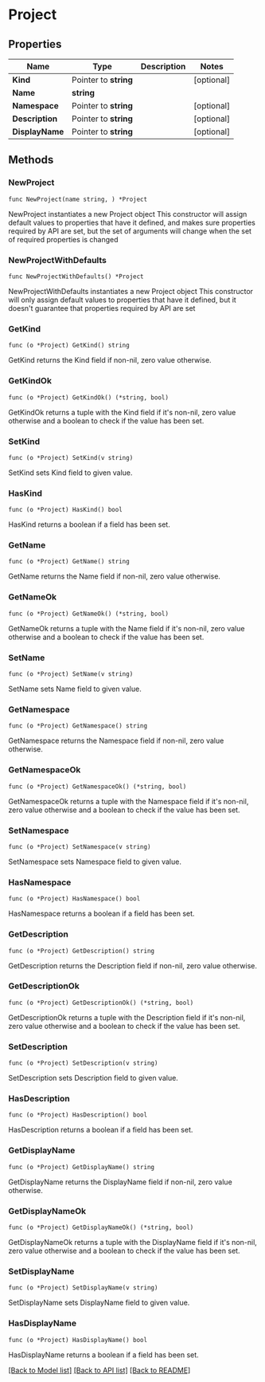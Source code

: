 # Project

## Properties

Name | Type | Description | Notes
------------ | ------------- | ------------- | -------------
**Kind** | Pointer to **string** |  | [optional] 
**Name** | **string** |  | 
**Namespace** | Pointer to **string** |  | [optional] 
**Description** | Pointer to **string** |  | [optional] 
**DisplayName** | Pointer to **string** |  | [optional] 

## Methods

### NewProject

`func NewProject(name string, ) *Project`

NewProject instantiates a new Project object
This constructor will assign default values to properties that have it defined,
and makes sure properties required by API are set, but the set of arguments
will change when the set of required properties is changed

### NewProjectWithDefaults

`func NewProjectWithDefaults() *Project`

NewProjectWithDefaults instantiates a new Project object
This constructor will only assign default values to properties that have it defined,
but it doesn't guarantee that properties required by API are set

### GetKind

`func (o *Project) GetKind() string`

GetKind returns the Kind field if non-nil, zero value otherwise.

### GetKindOk

`func (o *Project) GetKindOk() (*string, bool)`

GetKindOk returns a tuple with the Kind field if it's non-nil, zero value otherwise
and a boolean to check if the value has been set.

### SetKind

`func (o *Project) SetKind(v string)`

SetKind sets Kind field to given value.

### HasKind

`func (o *Project) HasKind() bool`

HasKind returns a boolean if a field has been set.

### GetName

`func (o *Project) GetName() string`

GetName returns the Name field if non-nil, zero value otherwise.

### GetNameOk

`func (o *Project) GetNameOk() (*string, bool)`

GetNameOk returns a tuple with the Name field if it's non-nil, zero value otherwise
and a boolean to check if the value has been set.

### SetName

`func (o *Project) SetName(v string)`

SetName sets Name field to given value.


### GetNamespace

`func (o *Project) GetNamespace() string`

GetNamespace returns the Namespace field if non-nil, zero value otherwise.

### GetNamespaceOk

`func (o *Project) GetNamespaceOk() (*string, bool)`

GetNamespaceOk returns a tuple with the Namespace field if it's non-nil, zero value otherwise
and a boolean to check if the value has been set.

### SetNamespace

`func (o *Project) SetNamespace(v string)`

SetNamespace sets Namespace field to given value.

### HasNamespace

`func (o *Project) HasNamespace() bool`

HasNamespace returns a boolean if a field has been set.

### GetDescription

`func (o *Project) GetDescription() string`

GetDescription returns the Description field if non-nil, zero value otherwise.

### GetDescriptionOk

`func (o *Project) GetDescriptionOk() (*string, bool)`

GetDescriptionOk returns a tuple with the Description field if it's non-nil, zero value otherwise
and a boolean to check if the value has been set.

### SetDescription

`func (o *Project) SetDescription(v string)`

SetDescription sets Description field to given value.

### HasDescription

`func (o *Project) HasDescription() bool`

HasDescription returns a boolean if a field has been set.

### GetDisplayName

`func (o *Project) GetDisplayName() string`

GetDisplayName returns the DisplayName field if non-nil, zero value otherwise.

### GetDisplayNameOk

`func (o *Project) GetDisplayNameOk() (*string, bool)`

GetDisplayNameOk returns a tuple with the DisplayName field if it's non-nil, zero value otherwise
and a boolean to check if the value has been set.

### SetDisplayName

`func (o *Project) SetDisplayName(v string)`

SetDisplayName sets DisplayName field to given value.

### HasDisplayName

`func (o *Project) HasDisplayName() bool`

HasDisplayName returns a boolean if a field has been set.


[[Back to Model list]](../README.md#documentation-for-models) [[Back to API list]](../README.md#documentation-for-api-endpoints) [[Back to README]](../README.md)


